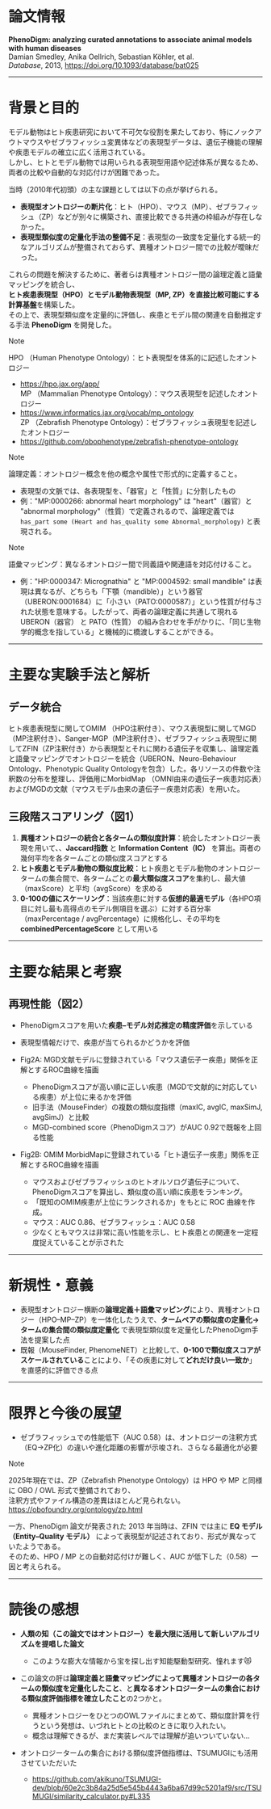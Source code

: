 # 論文情報
**PhenoDigm: analyzing curated annotations to associate animal models with human diseases**  
Damian Smedley, Anika Oellrich, Sebastian Köhler, et al.  
*Database*, 2013, https://doi.org/10.1093/database/bat025

---

# 背景と目的

モデル動物はヒト疾患研究において不可欠な役割を果たしており、特にノックアウトマウスやゼブラフィッシュ変異体などの表現型データは、遺伝子機能の理解や疾患モデルの確立に広く活用されている。  
しかし、ヒトとモデル動物では用いられる表現型用語や記述体系が異なるため、両者の比較や自動的な対応付けが困難であった。  

当時（2010年代初頭）の主な課題としては以下の点が挙げられる。  
- **表現型オントロジーの断片化**：ヒト（HPO）、マウス（MP）、ゼブラフィッシュ（ZP）などが別々に構築され、直接比較できる共通の枠組みが存在しなかった。  
- **表現型類似度の定量化手法の整備不足**：表現型の一致度を定量化する統一的なアルゴリズムが整備されておらず、異種オントロジー間での比較が曖昧だった。  

これらの問題を解決するために、著者らは異種オントロジー間の論理定義と語彙マッピングを統合し、  
**ヒト疾患表現型（HPO）とモデル動物表現型（MP, ZP）を直接比較可能にする計算基盤**を構築した。  
その上で、表現型類似度を定量的に評価し、疾患とモデル間の関連を自動推定する手法 **PhenoDigm** を開発した。  

> [!NOTE]
> HPO （Human Phenotype Ontology）：ヒト表現型を体系的に記述したオントロジー  
> - https://hpo.jax.org/app/  
> MP （Mammalian Phenotype Ontology）：マウス表現型を記述したオントロジー  
> - https://www.informatics.jax.org/vocab/mp_ontology  
> ZP （Zebrafish Phenotype Ontology）：ゼブラフィッシュ表現型を記述したオントロジー  
> - https://github.com/obophenotype/zebrafish-phenotype-ontology


>[!NOTE]
> 論理定義：オントロジー概念を他の概念や属性で形式的に定義すること。  
> - 表現型の文脈では、各表現型を、「器官」と「性質」に分割したもの
> - 例："MP:0000266: abnormal heart morphology" は "heart"（器官）と "abnormal morphology"（性質）で定義されるので、論理定義では`has_part some (Heart and has_quality some Abnormal_morphology)` と表現される。

>[!NOTE]
> 語彙マッピング：異なるオントロジー間で同義語や関連語を対応付けること。  
> - 例："HP:0000347: Micrognathia" と "MP:0004592: small mandible" は表現は異なるが、どちらも「下顎（mandible）」という器官（UBERON:0001684）に「小さい（PATO:0000587）」という性質が付与された状態を意味する。したがって、両者の論理定義に共通して現れる UBERON（器官） と PATO（性質） の組み合わせを手がかりに、「同じ生物学的概念を指している」と機械的に橋渡しすることができる。

---

# 主要な実験手法と解析

## データ統合

ヒト疾患表現型に関してOMIM （HPO注釈付き）、マウス表現型に関してMGD （MP注釈付き）、Sanger-MGP（MP注釈付き）、ゼブラフィッシュ表現型に関してZFIN（ZP注釈付き）から表現型とそれに関わる遺伝子を収集し、論理定義と語彙マッピングでオントロジーを統合（UBERON、Neuro-Behaviour Ontology、Phenotypic Quality Ontologyを包含）した。各リソースの件数や注釈数の分布を整理し、評価用にMorbidMap （OMNI由来の遺伝子ー疾患対応表）およびMGDの文献（マウスモデル由来の遺伝子ー疾患対応表）を用いた。

## 三段階スコアリング（図1）

1. **異種オントロジーの統合と各タームの類似度計算**：統合したオントロジー表現を用いて、、**Jaccard指数** と **Information Content（IC）** を算出。両者の幾何平均を各タームごとの類似度スコアとする  
2. **ヒト疾患とモデル動物の類似度比較**：ヒト疾患とモデル動物のオントロジータームの集合間で、各タームごとの**最大類似度スコア**を集約し、最大値（maxScore）と平均（avgScore）を求める  
3. **0-100の値にスケーリング**：当該疾患に対する**仮想的最適モデル**（各HPO項目に対し最も高得点のモデル側項目を選ぶ）に対する百分率（maxPercentage / avgPercentage）に規格化し、その平均を **combinedPercentageScore** として用いる  

---

# 主要な結果と考察

## 再現性能（図2）

- PhenoDigmスコアを用いた**疾患–モデル対応推定の精度評価**を示している

- 表現型情報だけで、疾患が当てられるかどうかを評価

- Fig2A: MGD文献モデルに登録されている「マウス遺伝子ー疾患」関係を正解とするROC曲線を描画
  - PhenoDigmスコアが高い順に正しい疾患（MGDで文献的に対応している疾患）が上位に来るかを評価
  - 旧手法（MouseFinder）の複数の類似度指標（maxIC, avgIC, maxSimJ, avgSimJ）と比較
  - MGD-combined score（PhenoDigmスコア）がAUC 0.92で既報を上回る性能

- Fig2B: OMIM MorbidMapに登録されている「ヒト遺伝子ー疾患」関係を正解とするROC曲線を描画
  - マウスおよびゼブラフィッシュのヒトオルソログ遺伝子について、PhenoDigmスコアを算出し、類似度の高い順に疾患をランキング。
  - 「既知のOMIM疾患が上位にランクされるか」をもとに ROC 曲線を作成。
  - マウス：AUC 0.86、ゼブラフィッシュ：AUC 0.58
  - 少なくともマウスは非常に高い性能を示し、ヒト疾患との関連を一定程度捉えていることが示された

---

# 新規性・意義

- 表現型オントロジー横断の**論理定義＋語彙マッピング**により、異種オントロジー（HPO–MP–ZP）を一体化したうえで、**タームペアの類似度の定量化→ タームの集合間の類似度定量化** で表現型類似度を定量化したPhenoDigm手法を提案した点  
- 既報（MouseFinder, PhenomeNET）と比較して、**0-100で類似度スコアがスケールされている**ことにより、「その疾患に対して**どれだけ良い一致か**」を直感的に評価できる点  

---

# 限界と今後の展望

- ゼブラフィッシュでの性能低下（AUC 0.58）は、オントロジーの注釈方式（EQ→ZP化）の違いや進化距離の影響が示唆され、さらなる最適化が必要  

>[!NOTE]
> 2025年現在では、ZP（Zebrafish Phenotype Ontology）は HPO や MP と同様に OBO / OWL 形式で整備されており、  
> 注釈方式やファイル構造の差異はほとんど見られない。  
> https://obofoundry.org/ontology/zp.html  
> 
> 一方、PhenoDigm 論文が発表された 2013 年当時は、ZFIN では主に **EQ モデル（Entity–Quality モデル）** によって表現型が記述されており、形式が異なっていたようである。  
> そのため、HPO / MP との自動対応付けが難しく、AUC が低下した（0.58）一因と考えられる。  

---

# 読後の感想

- **人類の知（この論文ではオントロジー）を最大限に活用して新しいアルゴリズムを提唱した論文**
  - このような膨大な情報から宝を探し出す知能駆動型研究、憧れます😻

- この論文の肝は**論理定義と語彙マッピングによって異種オントロジーの各タームの類似度を定量化したこと**、と**異なるオントロジータームの集合における類似度評価指標を確立したこと**の2つかと。
  - 異種オントロジーをひとつのOWLファイルにまとめて、類似度計算を行うという発想は、いづれヒトとの比較のときに取り入れたい。
  - 概念は理解できるが、まだ実装レベルでは理解が追いついていない…

- オントロジータームの集合における類似度評価指標は、TSUMUGIにも活用させていただいた
  - https://github.com/akikuno/TSUMUGI-dev/blob/60e2c3b84a25d5e545b4443a6ba67d99c5201af9/src/TSUMUGI/similarity_calculator.py#L335

